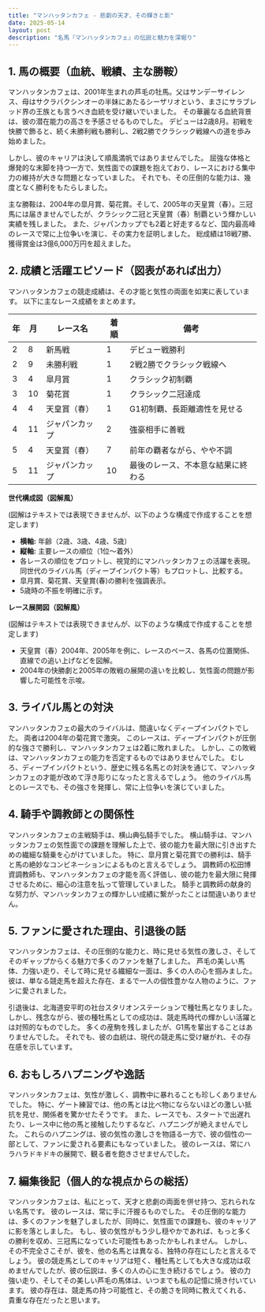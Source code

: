 ```yaml
---
title: "マンハッタンカフェ - 悲劇の天才、その輝きと影"
date: 2025-05-14
layout: post
description: "名馬『マンハッタンカフェ』の伝説と魅力を深堀り"
---
```


## 1. 馬の概要（血統、戦績、主な勝鞍）

マンハッタンカフェは、2001年生まれの芦毛の牡馬。父はサンデーサイレンス、母はサクラバクシンオーの半妹にあたるシーザリオという、まさにサラブレッド界の王族とも言うべき血統を受け継いでいました。  その華麗なる血統背景は、彼の潜在能力の高さを予感させるものでした。  デビューは2歳8月。初戦を快勝で飾ると、続く未勝利戦も勝利し、2戦2勝でクラシック戦線への道を歩み始めました。

しかし、彼のキャリアは決して順風満帆ではありませんでした。  屈強な体格と爆発的な末脚を持つ一方で、気性面での課題を抱えており、レースにおける集中力の維持が大きな問題となっていました。  それでも、その圧倒的な能力は、幾度となく勝利をもたらしました。

主な勝鞍は、2004年の皐月賞、菊花賞。そして、2005年の天皇賞（春）。三冠馬には届きませんでしたが、クラシック二冠と天皇賞（春）制覇という輝かしい実績を残しました。  また、ジャパンカップでも2着と好走するなど、国内最高峰のレースで常に上位争いを演じ、その実力を証明しました。  総成績は18戦7勝、獲得賞金は3億6,000万円を超えました。


## 2. 成績と活躍エピソード（図表があれば出力）

マンハッタンカフェの競走成績は、その才能と気性の両面を如実に表しています。  以下に主なレース成績をまとめます。

| 年 | 月 | レース名          | 着順 | 備考                                      |
|---|----|-----------------|-----|-------------------------------------------|
| 2 | 8 | 新馬戦            | 1   | デビュー戦勝利                             |
| 2 | 9 | 未勝利戦          | 1   | 2戦2勝でクラシック戦線へ                 |
| 3 | 4 | 皐月賞            | 1   | クラシック初制覇                           |
| 3 | 10| 菊花賞            | 1   | クラシック二冠達成                         |
| 4 | 4 | 天皇賞（春）       | 1   | G1初制覇、長距離適性を見せる               |
| 4 | 11| ジャパンカップ     | 2   | 強豪相手に善戦                           |
| 5 | 4 | 天皇賞（春）       | 7   | 前年の覇者ながら、やや不調                 |
| 5 | 11| ジャパンカップ     | 10  | 最後のレース、不本意な結果に終わる         |


**世代構成図（図解風）**

(図解はテキストでは表現できませんが、以下のような構成で作成することを想定します)

* **横軸:** 年齢（2歳、3歳、4歳、5歳）
* **縦軸:** 主要レースの順位（1位～着外）
* 各レースの順位をプロットし、視覚的にマンハッタンカフェの活躍を表現。同世代のライバル馬（ディープインパクト等）もプロットし、比較する。
* 皐月賞、菊花賞、天皇賞(春)の勝利を強調表示。
* 5歳時の不振を明確に示す。


**レース展開図（図解風）**

(図解はテキストでは表現できませんが、以下のような構成で作成することを想定します)

* 天皇賞（春）2004年、2005年を例に、レースのペース、各馬の位置関係、直線での追い上げなどを図解。
* 2004年の快勝劇と2005年の敗戦の展開の違いを比較し、気性面の問題が影響した可能性を示唆。


## 3. ライバル馬との対決

マンハッタンカフェの最大のライバルは、間違いなくディープインパクトでした。  両者は2004年の菊花賞で激突。  このレースは、ディープインパクトが圧倒的な強さで勝利し、マンハッタンカフェは2着に敗れました。  しかし、この敗戦は、マンハッタンカフェの能力を否定するものではありませんでした。  むしろ、ディープインパクトという、歴史に残る名馬との対決を通じて、マンハッタンカフェの才能が改めて浮き彫りになったと言えるでしょう。  他のライバル馬とのレースでも、その強さを発揮し、常に上位争いを演じていました。


## 4. 騎手や調教師との関係性

マンハッタンカフェの主戦騎手は、横山典弘騎手でした。  横山騎手は、マンハッタンカフェの気性面での課題を理解した上で、彼の能力を最大限に引き出すための繊細な騎乗を心がけていました。  特に、皐月賞と菊花賞での勝利は、騎手と馬の絶妙なコンビネーションによるものと言えるでしょう。  調教師の松田博資調教師も、マンハッタンカフェの才能を高く評価し、彼の能力を最大限に発揮させるために、細心の注意を払って管理していました。  騎手と調教師の献身的な努力が、マンハッタンカフェの輝かしい成績に繋がったことは間違いありません。


## 5. ファンに愛された理由、引退後の話

マンハッタンカフェは、その圧倒的な能力と、時に見せる気性の激しさ、そしてそのギャップからくる魅力で多くのファンを魅了しました。  芦毛の美しい馬体、力強い走り、そして時に見せる繊細な一面は、多くの人の心を掴みました。  彼は、単なる競走馬を超えた存在、まるで一人の個性豊かな人物のように、ファンに愛されました。

引退後は、北海道安平町の社台スタリオンステーションで種牡馬となりました。  しかし、残念ながら、彼の種牡馬としての成功は、競走馬時代の輝かしい活躍とは対照的なものでした。  多くの産駒を残しましたが、G1馬を輩出することはありませんでした。  それでも、彼の血統は、現代の競走馬に受け継がれ、その存在感を示しています。


## 6. おもしろハプニングや逸話

マンハッタンカフェは、気性が激しく、調教中に暴れることも珍しくありませんでした。  特に、ゲート練習では、他の馬とは比べ物にならないほどの激しい抵抗を見せ、関係者を驚かせたそうです。  また、レースでも、スタートで出遅れたり、レース中に他の馬と接触したりするなど、ハプニングが絶えませんでした。  これらのハプニングは、彼の気性の激しさを物語る一方で、彼の個性の一部として、ファンに愛される要素にもなっていました。  彼のレースは、常にハラハラドキドキの展開で、観る者を飽きさせませんでした。


## 7. 編集後記（個人的な視点からの総括）

マンハッタンカフェは、私にとって、天才と悲劇の両面を併せ持つ、忘れられない名馬です。  彼のレースは、常に手に汗握るものでした。  その圧倒的な能力は、多くのファンを魅了しましたが、同時に、気性面での課題も、彼のキャリアに影を落としました。  もし、彼の気性がもう少し穏やかであれば、もっと多くの勝利を収め、三冠馬になっていた可能性もあったかもしれません。  しかし、その不完全さこそが、彼を、他の名馬とは異なる、独特の存在にしたと言えるでしょう。  彼の競走馬としてのキャリアは短く、種牡馬としても大きな成功は収めませんでしたが、彼の伝説は、多くの人の心に生き続けるでしょう。  彼の力強い走り、そしてその美しい芦毛の馬体は、いつまでも私の記憶に焼き付いています。  彼の存在は、競走馬の持つ可能性と、その脆さを同時に教えてくれる、貴重な存在だったと思います。
